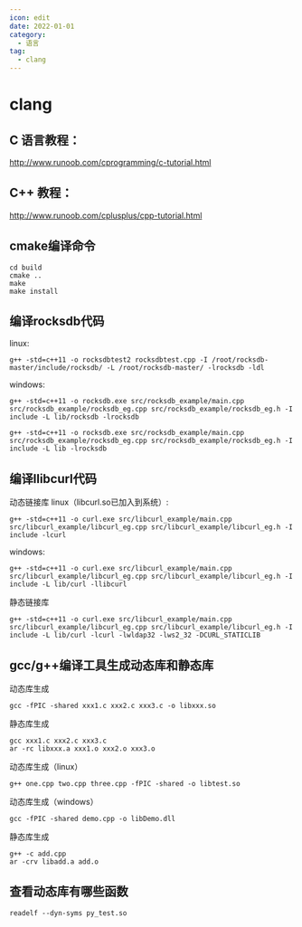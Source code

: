 ```yaml
---
icon: edit
date: 2022-01-01
category:
  - 语言
tag:
  - clang
---
```


# clang

## C 语言教程：
http://www.runoob.com/cprogramming/c-tutorial.html

## C++ 教程：
http://www.runoob.com/cplusplus/cpp-tutorial.html


## cmake编译命令
```
cd build
cmake ..
make
make install
```

## 编译rocksdb代码
linux:
```
g++ -std=c++11 -o rocksdbtest2 rocksdbtest.cpp -I /root/rocksdb-master/include/rocksdb/ -L /root/rocksdb-master/ -lrocksdb -ldl
```
windows:
```
g++ -std=c++11 -o rocksdb.exe src/rocksdb_example/main.cpp src/rocksdb_example/rocksdb_eg.cpp src/rocksdb_example/rocksdb_eg.h -I include -L lib/rocksdb -lrocksdb

g++ -std=c++11 -o rocksdb.exe src/rocksdb_example/main.cpp src/rocksdb_example/rocksdb_eg.cpp src/rocksdb_example/rocksdb_eg.h -I include -L lib -lrocksdb
```

## 编译llibcurl代码
动态链接库
linux（libcurl.so已加入到系统）:
```
g++ -std=c++11 -o curl.exe src/libcurl_example/main.cpp src/libcurl_example/libcurl_eg.cpp src/libcurl_example/libcurl_eg.h -I include -lcurl
```
windows:
```
g++ -std=c++11 -o curl.exe src/libcurl_example/main.cpp src/libcurl_example/libcurl_eg.cpp src/libcurl_example/libcurl_eg.h -I include -L lib/curl -llibcurl
```
静态链接库
```
g++ -std=c++11 -o curl.exe src/libcurl_example/main.cpp src/libcurl_example/libcurl_eg.cpp src/libcurl_example/libcurl_eg.h -I include -L lib/curl -lcurl -lwldap32 -lws2_32 -DCURL_STATICLIB
```

## gcc/g++编译工具生成动态库和静态库

动态库生成
```
gcc -fPIC -shared xxx1.c xxx2.c xxx3.c -o libxxx.so
```
静态库生成
```
gcc xxx1.c xxx2.c xxx3.c
ar -rc libxxx.a xxx1.o xxx2.o xxx3.o
```
动态库生成（linux）
```
g++ one.cpp two.cpp three.cpp -fPIC -shared -o libtest.so
```
动态库生成（windows）
```
gcc -fPIC -shared demo.cpp -o libDemo.dll
```

静态库生成
```
g++ -c add.cpp
ar -crv libadd.a add.o
```

## 查看动态库有哪些函数
```
readelf --dyn-syms py_test.so
```